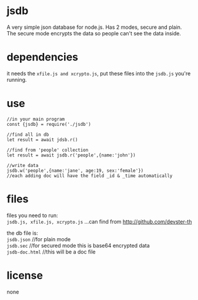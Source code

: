 # jsdb
A very simple json database for node.js. Has 2 modes, secure and plain. The secure mode encrypts the data so people can't see the data inside.

# dependencies
it needs the `xfile.js and xcrypto.js`, put these files into the `jsdb.js` you're running.

# use
    //in your main program
    const {jsdb} = require('./jsdb')

    //find all in db
    let result = await jdsb.r()

    //find from 'people' collection
    let result = await jsdb.r('people',{name:'john'})

    //write data
    jsdb.w('people',{name:'jane', age:19, sex:'female'})  
    //each adding doc will have the field _id & _time automatically


# files
files you need to run:  
    `jsdb.js, xfile.js, xcrypto.js` ...can find from http://github.com/devster-th

the db file is:  
    `jsdb.json`         //for plain mode  
    `jsdb.sec`         //for secured mode this is base64 encrypted data  
    `jsdb-doc.html`    //this will be a doc file 


# license
none
